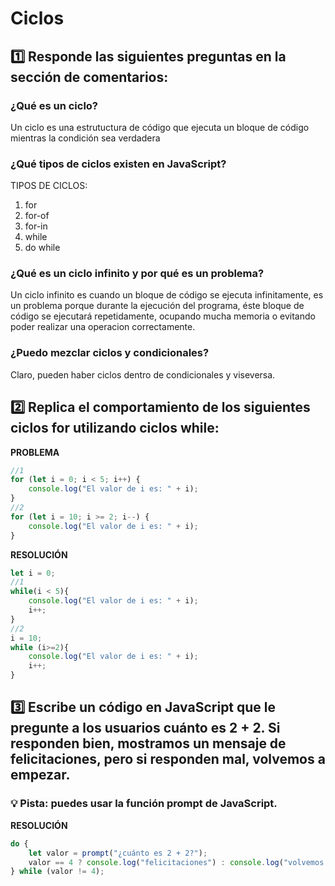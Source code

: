 # Ciclos
## 1️⃣ Responde las siguientes preguntas en la sección de comentarios:
### ¿Qué es un ciclo?
Un ciclo es una estrutuctura de código que ejecuta un bloque de código mientras la condición sea verdadera

### ¿Qué tipos de ciclos existen en JavaScript?
TIPOS DE CICLOS:
1. for
2. for-of
3. for-in
4. while
5. do while

### ¿Qué es un ciclo infinito y por qué es un problema?
Un ciclo infinito es cuando un bloque de código se ejecuta infinitamente, es un problema porque durante la ejecución del programa, éste bloque de código se ejecutará repetidamente, ocupando mucha memoria o evitando poder realizar una operacion correctamente.

### ¿Puedo mezclar ciclos y condicionales?
Claro, pueden haber ciclos dentro de condicionales y viseversa.

## 2️⃣ Replica el comportamiento de los siguientes ciclos for utilizando ciclos while:
**PROBLEMA**
```javascript
//1
for (let i = 0; i < 5; i++) {
    console.log("El valor de i es: " + i);
}
//2
for (let i = 10; i >= 2; i--) {
    console.log("El valor de i es: " + i);
}
```
**RESOLUCIÓN**
```javascript
let i = 0;
//1
while(i < 5){
    console.log("El valor de i es: " + i);
    i++;
}
//2
i = 10;
while (i>=2){
    console.log("El valor de i es: " + i);
    i++;
}

```


## 3️⃣ Escribe un código en JavaScript que le pregunte a los usuarios cuánto es 2 + 2. Si responden bien, mostramos un mensaje de felicitaciones, pero si responden mal, volvemos a empezar.
### 💡 Pista: puedes usar la función prompt de JavaScript.

**RESOLUCIÓN**
```javascript
do {
    let valor = prompt("¿cuánto es 2 + 2?");
    valor == 4 ? console.log("felicitaciones") : console.log("volvemos a empezar");
} while (valor != 4);
```
